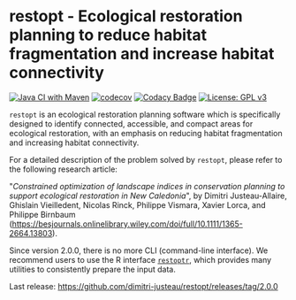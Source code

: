 # restopt - Ecological restoration planning to reduce habitat fragmentation and increase habitat connectivity

[![Java CI with Maven](https://github.com/dimitri-justeau/restopt/actions/workflows/maven.yml/badge.svg)](https://github.com/dimitri-justeau/restopt/actions/workflows/maven.yml) [![codecov](https://codecov.io/gh/dimitri-justeau/restopt/branch/master/graph/badge.svg?token=O0TFEUGPGF)](https://codecov.io/gh/dimitri-justeau/restopt) [![Codacy Badge](https://app.codacy.com/project/badge/Grade/84acbf275a6a4abeb65b712993004652)](https://www.codacy.com/gh/dimitri-justeau/restopt/dashboard?utm_source=github.com&amp;utm_medium=referral&amp;utm_content=dimitri-justeau/restopt&amp;utm_campaign=Badge_Grade) [![License: GPL v3](https://img.shields.io/badge/License-GPLv3-blue.svg)](https://www.gnu.org/licenses/gpl-3.0)

`restopt` is an ecological restoration planning software which is specifically designed to identify connected,
accessible, and compact areas for ecological restoration, with an emphasis on reducing habitat fragmentation and
increasing habitat connectivity.

For a detailed description of the problem solved by `restopt`, please refer to the following research article:

"*Constrained optimization of landscape indices in conservation planning to support ecological restoration in New
Caledonia*", by Dimitri Justeau-Allaire, Ghislain Vieilledent, Nicolas Rinck, Philippe Vismara, Xavier Lorca, and
Philippe Birnbaum (https://besjournals.onlinelibrary.wiley.com/doi/full/10.1111/1365-2664.13803).

Since version 2.0.0, there is no more CLI (command-line interface). We recommend users to use the R interface [`restoptr`](https://github.com/dimitri-justeau/restoptr), which provides many utilities to consistently prepare the input data.

Last release: https://github.com/dimitri-justeau/restopt/releases/tag/2.0.0
